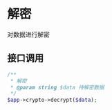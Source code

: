 # 解密

对数据进行解密

## 接口调用

```php
/**
 * 解密
 * @param string $data 待解密数据
 */
$app->crypto->decrypt($data);
```


